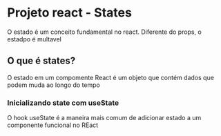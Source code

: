 # Projeto react - States
O estado é um conceito fundamental no react. Diferente do props, o estadpo é multavel

## O que é states?
O estado em um compomente React é um objeto que contém dados que podem muda ao longo do tempo

### Inicializando state com useState

O hook useState é a maneira mais comum de adicionar estado a um componente funcional no REact
